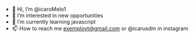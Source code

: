 - 👋 Hi, I’m @icaroMelo1
- 👀 I’m interested in new opportunities
- 🌱 I’m currently learning javascript
- 📫 How to reach me exemployt@gmail.com or @icarusdm in instagram

<!---
icaroMelo1/icaroMelo1 is a ✨ special ✨ repository because its `README.md` (this file) appears on your GitHub profile.
You can click the Preview link to take a look at your changes.
--->
